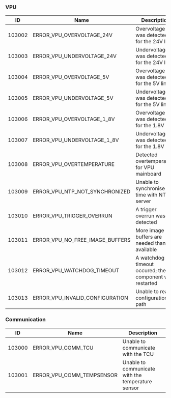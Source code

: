 

### VPU

| ID | Name | Description |
|----|------|-------------|
| 103002 | ERROR_VPU_OVERVOLTAGE_24V | Overvoltage was detected for the 24V line |
| 103003 | ERROR_VPU_UNDERVOLTAGE_24V | Undervoltage was detected for the 24V line |
| 103004 | ERROR_VPU_OVERVOLTAGE_5V | Overvoltage was detected for the 5V line |
| 103005 | ERROR_VPU_UNDERVOLTAGE_5V | Undervoltage was detected for the 5V line |
| 103006 | ERROR_VPU_OVERVOLTAGE_1_8V | Overvoltage was detected for the 1.8V line |
| 103007 | ERROR_VPU_UNDERVOLTAGE_1_8V | Undervoltage was detected for the 1.8V line |
| 103008 | ERROR_VPU_OVERTEMPERATURE | Detected overtemperature for VPU mainboard |
| 103009 | ERROR_VPU_NTP_NOT_SYNCHRONIZED | Unable to synchronise time with NTP server |
| 103010 | ERROR_VPU_TRIGGER_OVERRUN | A trigger overrun was detected |
| 103011 | ERROR_VPU_NO_FREE_IMAGE_BUFFERS | More image buffers are needed than are available |
| 103012 | ERROR_VPU_WATCHDOG_TIMEOUT | A watchdog timeout occured; the component was restarted |
| 103013 | ERROR_VPU_INVALID_CONFIGURATION | Unable to read a configuration path |

### Communication

| ID | Name | Description |
|----|------|-------------|
| 103000 | ERROR_VPU_COMM_TCU | Unable to communicate with the TCU |
| 103001 | ERROR_VPU_COMM_TEMPSENSOR | Unable to communicate with the temperature sensor |
